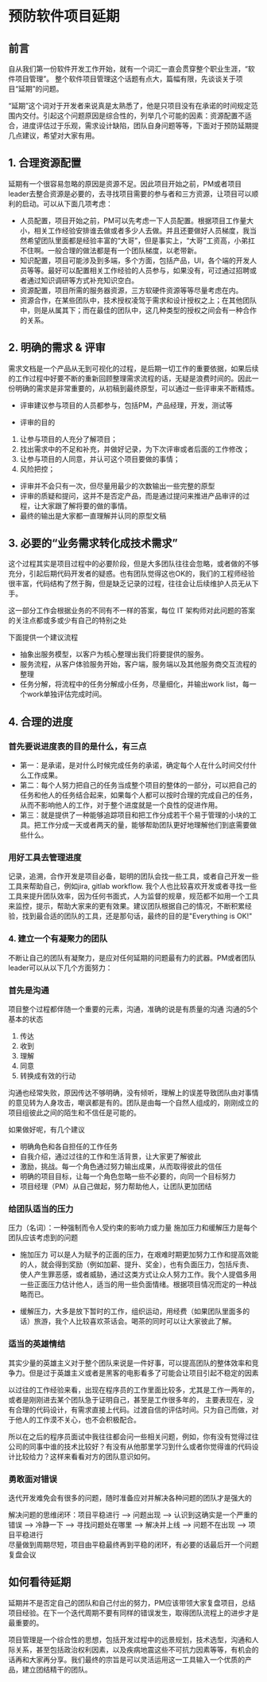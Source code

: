 # 预防软件项目延期

## 前言

自从我们第一份软件开发工作开始，就有一个词汇一直会贯穿整个职业生涯，“软件项目管理”。
整个软件项目管理这个话题有点大，篇幅有限，先谈谈关于项目“延期”的问题。

“延期”这个词对于开发者来说真是太熟悉了，他是只项目没有在承诺的时间规定范围内交付。引起这个问题原因是综合性的，列举几个可能的因素：资源配置不适合，进度评估过于乐观，需求设计缺陷，团队自身问题等等，下面对于预防延期提几点建议，希望对大家有用。

## 1. 合理资源配置

延期有一个很容易忽略的原因是资源不足。因此项目开始之前，PM或者项目leader去整合资源是必要的，去寻找项目需要的参与者和三方资源，让项目可以顺利的启动。可以从下面几项考虑：

* 人员配置，项目开始之前，PM可以先考虑一下人员配置。根据项目工作量大小，相关工作经验安排谁去做或者多少人去做。并且还要做好人员梯度，我当然希望团队里面都是经验丰富的“大哥”，但是事实上，“大哥”工资高，小弟扛不住啊。一般合理的做法都是有一个团队梯度，以老带新。
* 知识配置，项目可能涉及到多端，多个方面，包括产品，UI，各个端的开发人员等等。最好可以配置相关工作经验的人员参与，如果没有，可过通过招聘或者通过知识调研等方式补充知识空白。
* 资源配置，项目所需的服务器资源，三方软硬件资源等等尽量考虑在内。
* 资源合作，在某些团队中，技术授权凌驾于需求和设计授权之上；在其他团队中，则是从属其下；而在最佳的团队中，这几种类型的授权之间会有一种合作的关系。

## 2. 明确的需求 & 评审

需求文档是一个产品从无到可视化的过程，是后期一切工作的重要依据，如果后续的工作过程中好要不断的重新回顾整理需求流程的话，无疑是浪费时间的。因此一份明确的需求是非常重要的，从初稿到最终原型，可以通过一些评审来不断精炼。

* 评审建议参与项目的人员都参与，包括PM，产品经理，开发，测试等


* 评审的目的
1. 让参与项目的人充分了解项目；
2. 找出需求中的不足和补充，并做好记录，为下次评审或者后面的工作修改；
3. 让参与项目的人同意，并认可这个项目要做的事情；
4. 风险把控；

* 评审并不会只有一次，但尽量用最少的次数输出一些完整的原型
* 评审的质疑和提问，这并不是否定产品，而是通过提问来推进产品审评的过程，让大家跟了解将要的做的事情。
* 最终的输出是大家都一直理解并认同的原型文稿

## 3. 必要的“业务需求转化成技术需求”

这个过程其实是项目过程中的必要阶段，但是大多团队往往会忽略，或者做的不够充分，引起后期代码开发者的疑惑。也有团队觉得这也OK的，我们的工程师经验很丰富，代码结构了然于胸，但是缺乏记录的过程，往往会让后续维护人员无从下手。

这一部分工作会根据业务的不同有不一样的答案，每位 IT 架构师对此问题的答案的关注点都或多或少有自己的特别之处

下面提供一个建议流程

* 抽象出服务模型，以客户为核心整理出我们将要提供的服务。
* 服务流程，从客户体验服务开始，客户端，服务端以及其他服务商交互流程的整理
* 任务分解，将流程中的任务分解成小任务，尽量细化，并输出work list，每一个work单独评估完成时间。

## 4. 合理的进度

### 首先要说进度表的目的是什么，有三点

* 第一：是承诺，是对什么时候完成任务的承诺，确定每个人在什么时间交付什么工作成果。
* 第二：每个人努力把自己的任务当成整个项目的整体的一部分，可以把自己的任务和他人的任务结合起来，如果每个人都可以按时合理的完成自己的任务，从而不影响他人的工作，对于整个进度就是一个良性的促进作用。
* 第三：就是提供了一种能够追踪项目和把工作分成若干个易于管理的小块的工具。把工作分成一天或者两天的量，能够帮助团队更好地理解他们到底需要做些什么。

### 用好工具去管理进度

记录，追溯，合作开发是项目必备，聪明的团队会找一些工具，或者自己开发一些工具来帮助自己，例如jira, gitlab workflow. 我个人也比较喜欢开发或者寻找一些工具来提升团队效率，因为任何书面式，人为监督的规章，规范都不如用一个工具来监控，提示，帮助大家来的更有效果。建议团队根据自己的情况，不断积累经验，找到最合适的团队的工具，还是那句话，最终的目的是"Everything is OK!"

### 4. 建立一个有凝聚力的团队

不断让自己的团队有凝聚力，是应对任何延期的问题最有力的武器。PM或者团队leader可以从以下几个方面努力：

### 首先是沟通

项目整个过程都伴随一个重要的元素，沟通，准确的说是有质量的沟通
沟通的5个基本的状态
1. 传达
2. 收到
3. 理解
4. 同意
5. 转换成有效的行动

沟通也经常失败，原因传达不够明确，没有倾听，理解上的误差导致团队由对事情的意见转为人身攻击，嘲讽都是有的。团队是由每一个自然人组成的，刚刚成立的项目组彼此之间的陌生和不信任是可能的。

如果做好呢，有几个建议
* 明确角色和各自担任的工作任务
* 自我介绍，通过过往的工作和生活背景，让大家更了解彼此
* 激励，挑战。每一个角色通过努力输出成果，从而取得彼此的信任
* 明确的项目目标，让每一个角色忽略一些不必要的，向同一个目标努力
* 项目经理（PM）从自己做起，努力帮助他人，让团队更加团结


### 给团队适当的压力

压力（名词）：一种强制而令人受约束的影响力或力量
施加压力和缓解压力是每个团队应该考虑到的问题
* 施加压力 可以是人为赋予的正面的压力，在艰难时期更加努力工作和提高效能的人，就会得到奖励（例如加薪、提升、奖金），也有负面压力，包括斥责、使人产生罪恶感，或者威胁，通过这类方式让众人努力工作。我个人提倡多用一些正面压力估计他人，适当的用一些负面情绪。根据项目情况而定的一种战略而已。

* 缓解压力，大多是放下暂时的工作，组织运动，用经费（如果团队里面多的话）旅游，我个人比较喜欢茶话会。喝茶的同时可以让大家彼此了解。

### 适当的英雄情结

其实少量的英雄主义对于整个团队来说是一件好事，可以提高团队的整体效率和竞争力。但是过于英雄主义或者是黑客的电影看多了可能会让项目引起不稳定的因素

以过往的工作经验来看，出现在程序员的工作里面比较多，尤其是工作一两年的，或者是刚刚进去某个团队急于证明自己，甚至是工作很多年的，
主要表现在，没有合理的代码设计，有需求直接上代码。过渡自信的评估时间。只为自己而做，对于他人的工作漠不关心，也不会积极配合。

所以在之后的程序员面试中我往往都会问一些相关问题，例如，你有没有觉得过往公司的同事中谁的技术比较好？有没有从他那里学习到什么或者你觉得谁的代码设计比较给力？这样来看看对方的团队意识如何。

### 勇敢面对错误

迭代开发难免会有很多的问题，随时准备应对并解决各种问题的团队才是强大的

解决问题的思维闭环：项目平稳进行 --> 问题出现 --> 认识到这确实是一个严重的错误 --> 冷静一下 --> 寻找问题处在哪里 --> 解决并上线 --> 问题不在出现 --> 项目平稳进行  
尽量做到周期尽短，项目由平稳最终再到平稳的闭环，有必要的话最后开一个问题复盘会议


## 如何看待延期

延期并不是否定自己的团队和自己付出的努力，PM应该带领大家复盘项目，总结项目经验。在下一个迭代周期不要有同样的错误发生，取得团队流程上的进步才是最重要的。

项目管理是一个综合性的思想，包括开发过程中的远景规划，技术选型，沟通和人际关系，甚至包括政治权利因素，以及疾病地震这些不可抗力因素等等，有机会的话再和大家再分享。我们最终的宗旨是可以灵活运用这一工具输入一个优质的产品，建立团结精干的团队。

